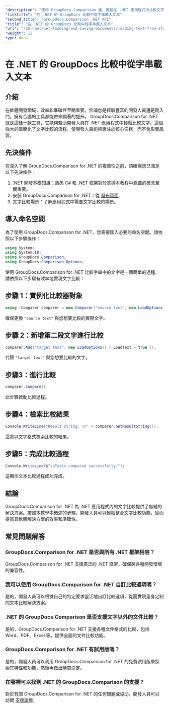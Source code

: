 ```yaml
---
"description": "使用 GroupDocs.Comparison 庫，輕鬆在 .NET 應用程式中比較文字。無縫集成，提升效率和準確性。"
"linktitle": "在 .NET 的 GroupDocs 比較中從字串載入文本"
"second_title": "GroupDocs.Comparison .NET API"
"title": "在 .NET 的 GroupDocs 比較中從字串載入文本"
"url": "/zh-hant/net/loading-and-saving-documents/loading-text-from-string/"
"weight": 12
type: docs
---
```

# 在 .NET 的 GroupDocs 比較中從字串載入文本

## 介紹
在軟體開發領域，效率和準確性至關重要。無論您是經驗豐富的開發人員還是剛入門，擁有合適的工具都能帶來顯著的提升。 GroupDocs.Comparison for .NET 就是這樣一款工具，它能夠幫助開發人員在 .NET 應用程式中輕鬆比較文字。這個強大的庫簡化了文字比較的流程，使開發人員能夠專注於核心任務，而不會影響品質。
## 先決條件
在深入了解 GroupDocs.Comparison for .NET 的複雜性之前，請確保您已滿足以下先決條件：
1. .NET 開發基礎知識：熟悉 C# 和 .NET 框架對於掌握本教程中涵蓋的概念至關重要。
2. 安裝 GroupDocs.Comparison for .NET：從 [發布頁面](https://releases。groupdocs.com/comparison/net/).
3. 文字比較場景：了解應用程式中需要文字比較的場景。

## 導入命名空間
為了使用 GroupDocs.Comparison for .NET，您需要匯入必要的命名空間。請依照以下步驟操作：

```csharp
using System;
using System.IO;
using GroupDocs.Comparison;
using GroupDocs.Comparison.Options;
```
使用 GroupDocs.Comparison for .NET 比較字串中的文字是一個簡單的過程。請依照以下步驟有效率地實現文字比較：
## 步驟 1：實例化比較器對象
```csharp
using (Comparer comparer = new Comparer("source text", new LoadOptions() { LoadText = true }))
```
確保更換 `"source text"` 與您想要比較的實際文字。
## 步驟 2：新增第二段文字進行比較
```csharp
comparer.Add("target text", new LoadOptions() { LoadText = true });
```
代替 `"target text"` 與您想要比較的文字。
## 步驟3：進行比較
```csharp
comparer.Compare();
```
此步驟啟動比較過程。
## 步驟4：檢索比較結果
```csharp
Console.WriteLine("Result string: \n" + comparer.GetResultString());
```
這將以文字格式檢索比較的結果。
## 步驟5：完成比較過程
```csharp
Console.WriteLine($"\nTexts compared successfully.");
```
這顯示文本比較過程成功完成。

## 結論
GroupDocs.Comparison for .NET 為 .NET 應用程式內的文字比較提供了無縫的解決方案。按照本教學中概述的步驟，開發人員可以輕鬆整合文字比較功能，從而提高其軟體解決方案的效率和準確性。
## 常見問題解答
### GroupDocs.Comparison for .NET 是否與所有 .NET 框架相容？
GroupDocs.Comparison for .NET 支援廣泛的 .NET 框架，確保跨各種開發環境的兼容性。
### 我可以使用 GroupDocs.Comparison for .NET 自訂比較選項嗎？
是的，開發人員可以根據自己的特定要求靈活地自訂比較選項，從而實現量身定制的文本比較解決方案。
### .NET 的 GroupDocs.Comparison 是否支援文字以外的文件比較？
是的，GroupDocs.Comparison for .NET 支援各種文件格式的比較，包括 Word、PDF、Excel 等，提供全面的文件比較功能。
### GroupDocs.Comparison for .NET 有試用版嗎？
是的，開發人員可以利用 GroupDocs.Comparison for .NET 的免費試用版來探索其特性和功能，然後再做出購買決定。
### 在哪裡可以找到 .NET 的 GroupDocs.Comparison 的支援？
對於有關 GroupDocs.Comparison for .NET 的任何問題或協助，開發人員可以訪問 [支援論壇](https://forum。groupdocs.com/c/comparison/12).